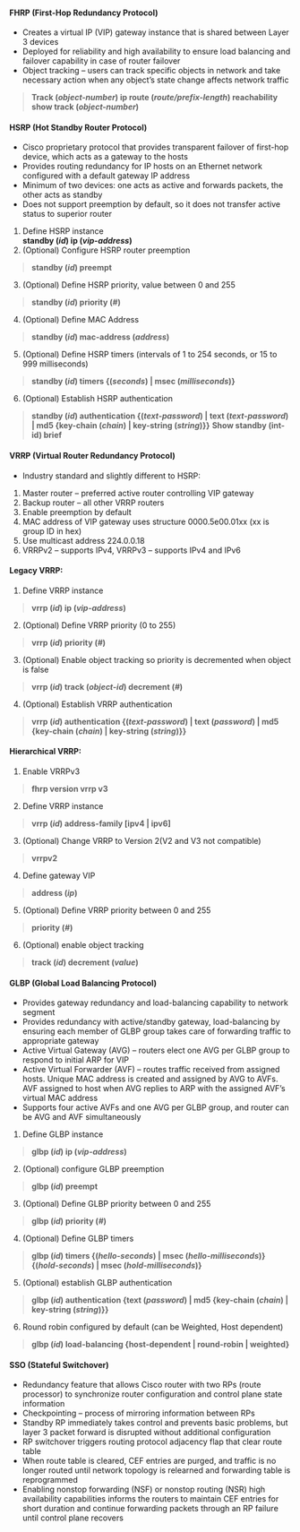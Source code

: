 #### FHRP (First-Hop Redundancy Protocol)
* Creates a virtual IP (VIP) gateway instance that is shared between Layer 3 devices
* Deployed for reliability and high availability to ensure load balancing and failover capability in case of router failover
* Object tracking – users can track specific objects in network and take necessary action when any object’s state change affects network traffic
> **Track (*object-number*) ip route (*route/prefix-length*) reachability** 
> **show track (*object-number*)**


#### HSRP (Hot Standby Router Protocol)
* Cisco proprietary protocol that provides transparent failover of first-hop device, which acts as a gateway to the hosts
* Provides routing redundancy for IP hosts on an Ethernet network configured with a default gateway IP address
* Minimum of two devices: one acts as active and forwards packets, the other acts as standby
* Does not support preemption by default, so it does not transfer active status to superior router
1. Define HSRP instance  
**standby (*id*) ip (*vip-address*)**
2. (Optional) Configure HSRP router preemption
> **standby (*id*) preempt**
3. (Optional) Define HSRP priority, value between 0 and 255 
> **standby (*id*) priority (*#*)**
4. (Optional) Define MAC Address
> **standby (*id*) mac-address (*address*)**
5. (Optional) Define HSRP timers (intervals of 1 to 254 seconds, or 15 to 999 milliseconds)
> **standby (*id*) timers {(*seconds*) | msec (*milliseconds*)}**
6. (Optional) Establish HSRP authentication
> **standby (*id*) authentication {(*text-password*) | text (*text-password*) | md5 {key-chain (*chain*) | key-string (*string*)}}**
> **Show standby (int-id) brief**

#### VRRP (Virtual Router Redundancy Protocol)
* Industry standard and slightly different to HSRP:
1. Master router – preferred active router controlling VIP gateway
2. Backup router – all other VRRP routers
3. Enable preemption by default
4. MAC address of VIP gateway uses structure 0000.5e00.01xx (xx is group ID in hex)
5. Use multicast address 224.0.0.18
6. VRRPv2 – supports IPv4, VRRPv3 – supports IPv4 and IPv6
  
#### Legacy VRRP:
1. Define VRRP instance
> **vrrp (*id*) ip (*vip-address*)**
2. (Optional) Define VRRP priority (0 to 255)
> **vrrp (*id*) priority (*#*)**
3. (Optional) Enable object tracking so priority is decremented when object is false
> **vrrp (*id*) track (*object-id*) decrement (*#*)**
4. (Optional) Establish VRRP authentication
> **vrrp (*id*) authentication {(*text-password*) | text (*password*) | md5 {key-chain (*chain*) | key-string (*string*)}}**

#### Hierarchical VRRP:
1. Enable VRRPv3
> **fhrp version vrrp v3**
2. Define VRRP instance
> **vrrp (*id*) address-family [ipv4 | ipv6]**
3. (Optional) Change VRRP to Version 2(V2 and V3 not compatible)
> **vrrpv2**
4. Define gateway VIP
> **address (*ip*)**
5. (Optional) Define VRRP priority between 0 and 255
> **priority (*#*)**
6. (Optional) enable object tracking
> **track (*id*) decrement (*value*)**


#### GLBP (Global Load Balancing Protocol)
* Provides gateway redundancy and load-balancing capability to network segment
* Provides redundancy with active/standby gateway, load-balancing by ensuring each member of GLBP group takes care of forwarding traffic to appropriate gateway
* Active Virtual Gateway (AVG) – routers elect one AVG per GLBP group to respond to initial ARP for VIP
* Active Virtual Forwarder (AVF) – routes traffic received from assigned hosts. Unique MAC address is created and assigned by AVG to AVFs. AVF assigned to host when AVG replies to ARP with the assigned AVF’s virtual MAC address
* Supports four active AVFs and one AVG per GLBP group, and router can be AVG and AVF simultaneously
1. Define GLBP instance
> **glbp (*id*) ip (*vip-address*)**
2. (Optional) configure GLBP preemption
> **glbp (*id*) preempt**
3. (Optional) Define GLBP priority between 0 and 255
> **glbp (*id*) priority (*#*)**
4. (Optional) Define GLBP timers
> **glbp (*id*) timers {(*hello-seconds*) | msec (*hello-milliseconds*)} {(*hold-seconds*) | msec (*hold-milliseconds*)}**
5. (Optional) establish GLBP authentication
> **glbp (*id*) authentication {text (*password*) | md5 {key-chain (*chain*) | key-string (*string*)}}**
6. Round robin configured by default (can be Weighted, Host dependent)
> **glbp (*id*) load-balancing {host-dependent | round-robin | weighted}**


#### SSO (Stateful Switchover)
* Redundancy feature that allows Cisco router with two RPs (route processor) to synchronize router configuration and control plane state information
* Checkpointing – process of mirroring information between RPs
* Standby RP immediately takes control and prevents basic problems, but layer 3 packet forward is disrupted without additional configuration
* RP switchover triggers routing protocol adjacency flap that clear route table
* When route table is cleared, CEF entries are purged, and traffic is no longer routed until network topology is relearned and forwarding table is reprogrammed
* Enabling nonstop forwarding (NSF) or nonstop routing (NSR) high availability capabilities informs the routers to maintain CEF entries for short duration and continue forwarding packets through an RP failure until control plane recovers
